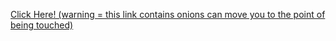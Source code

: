 <a href="hbd.html"> Click Here! (warning = this link contains onions can move you to the point of being touched) </a> 
